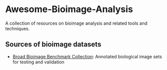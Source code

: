 # Awesome-Bioimage-Analysis
A collection of resources on bioimage analysis and related tools and techniques.

## Sources of bioimage datasets

- [Broad Bioimage Benchmark Collection](https://bbbc.broadinstitute.org/image_sets): Annotated biological image sets for testing and validation


